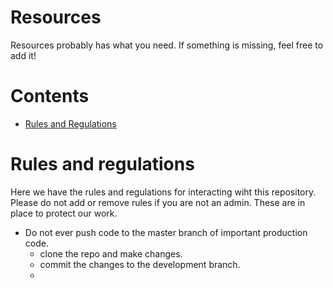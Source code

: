 # Resources
Resources probably has what you need. If something is missing, feel free to add it!

# Contents
* [Rules and Regulations](#RulesandRegs)

# Rules and regulations <a name=RulesandRegs></a>
Here we have the rules and regulations for interacting wiht this repository. Please do not add or remove rules if you are not an admin. These are in place to protect our work.

* Do not ever push code to the master branch of important production code.
  * clone the repo and make changes.
  * commit the changes to the development branch.
  * 
      
